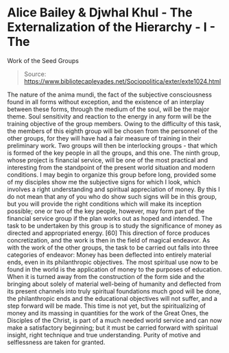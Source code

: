 # Alice Bailey & Djwhal Khul - The Externalization of the Hierarchy - I - The
Work of the Seed Groups

> Source: https://www.bibliotecapleyades.net/Sociopolitica/exter/exte1024.html

The nature of the anima mundi, the fact of the subjective consciousness found in all forms without exception, and the existence of an interplay between these forms, through the medium of the soul, will be the major theme. Soul sensitivity and reaction to the energy in any form will be the training objective of the group members. Owing to the difficulty of this task, the members of this eighth group will be chosen from the personnel of the other groups, for they will have had a fair measure of training in their preliminary work. Two groups will then be interlocking groups - that which is formed of the key people in all the groups, and this one.
The ninth group, whose project is financial service, will be one of the most practical and interesting from the standpoint of the present world situation and modern conditions. I may begin to organize this group before long, provided some of my disciples show me the subjective signs for which I look, which involves a right understanding and spiritual appreciation of money. By this I do not mean that any of you who do show such signs will be in this group, but you will provide the right conditions which will make its inception possible; one or two of the key people, however, may form part of the financial service group if the plan works out as hoped and intended.
The task to be undertaken by this group is to study the significance of money as directed and appropriated energy. [60] This direction of force produces concretization, and the work is then in the field of magical endeavor. As with the work of the other groups, the task to be carried out falls into three categories of endeavor:
Money has been deflected into entirely material ends, even in its philanthropic objectives. The most spiritual use now to be found in the world is the application of money to the purposes of education. When it is turned away from the construction of the form side and the bringing about solely of material well-being of humanity and deflected from its present channels into truly spiritual foundations much good will be done, the philanthropic ends and the educational objectives will not suffer, and a step forward will be made. This time is not yet, but the spiritualizing of money and its massing in quantities for the work of the Great Ones, the Disciples of the Christ, is part of a much needed world service and can now make a satisfactory beginning; but it must be carried forward with spiritual insight, right technique and true understanding. Purity of motive and selflessness are taken for granted.

